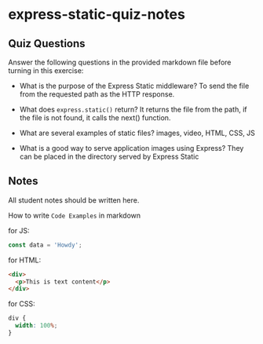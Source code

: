 # express-static-quiz-notes

## Quiz Questions

Answer the following questions in the provided markdown file before turning in this exercise:

- What is the purpose of the Express Static middleware?
  To send the file from the requested path as the HTTP response.

- What does `express.static()` return?
  It returns the file from the path, if the file is not found, it calls the next() function.

- What are several examples of static files?
  images, video, HTML, CSS, JS

- What is a good way to serve application images using Express?
  They can be placed in the directory served by Express Static

## Notes

All student notes should be written here.

How to write `Code Examples` in markdown

for JS:

```javascript
const data = 'Howdy';
```

for HTML:

```html
<div>
  <p>This is text content</p>
</div>
```

for CSS:

```css
div {
  width: 100%;
}
```
